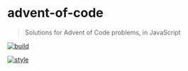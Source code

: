 # advent-of-code

> Solutions for Advent of Code problems, in JavaScript

[![build](https://badges.iamnapo.me/ci/iamnapo/advent-of-code)](https://github.com/iamnapo/advent-of-code/actions)

[![style](https://badges.iamnapo.me/style)](https://iamnapo.me)
